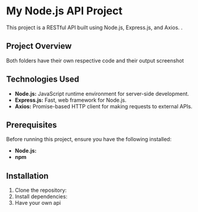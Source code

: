 # My Node.js API Project

This project is a RESTful API built using Node.js, Express.js, and Axios. .

## Project Overview
  Both folders have their own respective code and their output screenshot



## Technologies Used

* **Node.js:** JavaScript runtime environment for server-side development.
* **Express.js:** Fast, web framework for Node.js.
* **Axios:** Promise-based HTTP client for making requests to external APIs.

## Prerequisites

Before running this project, ensure you have the following installed:

* **Node.js:** 
* **npm** 

## Installation

1.  Clone the repository:
2.  Install dependencies:
3.  Have your own api 
